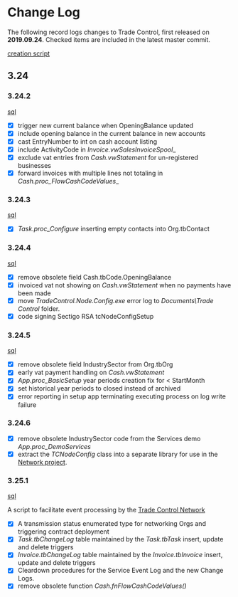 # Change Log

The following record logs changes to Trade Control, first released on **2019.09.24**. Checked items are included in the latest master commit.

[creation script](src/tcNode/scripts/tc_create_node.sql)

## 3.24

### 3.24.2

[sql](src/tcNode/scripts/tc_upgrade_3_24_2.sql)

- [x] trigger new current balance when OpeningBalance updated 
- [x] include opening balance in the current balance in new accounts
- [x] cast EntryNumber to int on cash account listing
- [x] include ActivityCode in _Invoice.vwSalesInvoiceSpool__
- [x] exclude vat entries from _Cash.vwStatement_ for un-registered businesses
- [x] forward invoices with multiple lines not totaling in _Cash.proc_FlowCashCodeValues__

### 3.24.3

[sql](src/tcNode/scripts/tc_upgrade_3_24_3.sql)

- [x] _Task.proc_Configure_ inserting empty contacts into Org.tbContact

### 3.24.4

[sql](src/tcNode/scripts/tc_upgrade_3_24_4.sql)

- [x] remove obsolete field Cash.tbCode.OpeningBalance
- [x] invoiced vat not showing on _Cash.vwStatement_ when no payments have been made 
- [x] move _TradeControl.Node.Config.exe_ error log to _Documents\Trade Control_ folder.
- [x] code signing Sectigo RSA tcNodeConfigSetup 

### 3.24.5

[sql](src/tcNode/scripts/tc_upgrade_3_24_5.sql)

- [x] remove obsolete field IndustrySector from Org.tbOrg
- [x] early vat payment handling on _Cash.vwStatement_
- [x] _App.proc_BasicSetup_ year periods creation fix for < StartMonth
- [x] set historical year periods to closed instead of archived
- [x] error reporting in setup app terminating executing process on log write failure

### 3.24.6

- [x] remove obsolete IndustrySector code from the Services demo _App.proc_DemoServices_
- [x] extract the _TCNodeConfig_ class into a separate library for use in the [Network project](https://github.com/tradecontrol/tc-network).

### 3.25.1

[sql](src/tcNode/scripts/tc_upgrade_3_25_1.sql)

A script to facilitate event processing by the [Trade Control Network](https://github.com/tradecontrol/tc-network)

- [x] A transmission status enumerated type for networking Orgs and triggering contract deployment
- [x] _Task.tbChangeLog_ table maintained by the _Task.tbTask_ insert, update and delete triggers 
- [x] _Invoice.tbChangeLog_ table maintained by the _Invoice.tbInvoice_ insert, update and delete triggers
- [x] Cleardown procedures for the Service Event Log and the new Change Logs. 
- [x] remove obsolete function _Cash.fnFlowCashCodeValues()_
